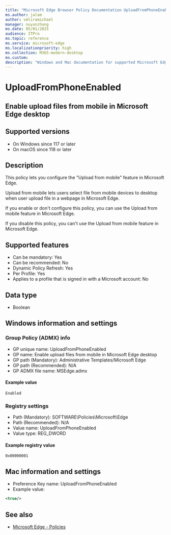 ```yaml
---
title: "Microsoft Edge Browser Policy Documentation UploadFromPhoneEnabled"
ms.author: jalam
author: vmliramichael
manager: nuyunzhang
ms.date: 05/01/2025
audience: ITPro
ms.topic: reference
ms.service: microsoft-edge
ms.localizationpriority: high
ms.collection: M365-modern-desktop
ms.custom:
description: "Windows and Mac documentation for supported Microsoft Edge Browser policy: Enable upload files from mobile in Microsoft Edge desktop"
---
```


<!--THIS FILE IS AUTOMATICALLY GENERATED. MANUAL CHANGES WILL BE OVERWRITTEN.-->
<!--Please contact the Microsoft Edge Manageability team with any questions.-->

# UploadFromPhoneEnabled

## Enable upload files from mobile in Microsoft Edge desktop


## Supported versions

- On Windows since 117 or later
- On macOS since 118 or later

## Description

This policy lets you configure the "Upload from mobile" feature in Microsoft Edge.

Upload from mobile lets users select file from mobile devices to desktop when user upload file in a webpage in Microsoft Edge.

If you enable or don't configure this policy, you can use the Upload from mobile feature in Microsoft Edge.

If you disable this policy, you can't use the Upload from mobile feature in Microsoft Edge.

## Supported features

- Can be mandatory: Yes
- Can be recommended: No
- Dynamic Policy Refresh: Yes
- Per Profile: Yes
- Applies to a profile that is signed in with a Microsoft account: No

## Data type

- Boolean

## Windows information and settings

### Group Policy (ADMX) info

- GP unique name: UploadFromPhoneEnabled
- GP name: Enable upload files from mobile in Microsoft Edge desktop
- GP path (Mandatory): Administrative Templates/Microsoft Edge
- GP path (Recommended): N/A
- GP ADMX file name: MSEdge.admx

#### Example value

```
Enabled
```

### Registry settings

- Path (Mandatory): SOFTWARE\Policies\Microsoft\Edge
- Path (Recommended): N/A
- Value name: UploadFromPhoneEnabled
- Value type: REG_DWORD

#### Example registry value

```
0x00000001
```


## Mac information and settings

- Preference Key name: UploadFromPhoneEnabled
- Example value:

```xml
<true/>
```

## See also
- [Microsoft Edge - Policies](../microsoft-edge-policies.md)

